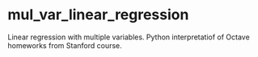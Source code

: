 # mul_var_linear_regression
Linear regression with multiple variables.
Python interpretatiof of Octave homeworks from Stanford course.
